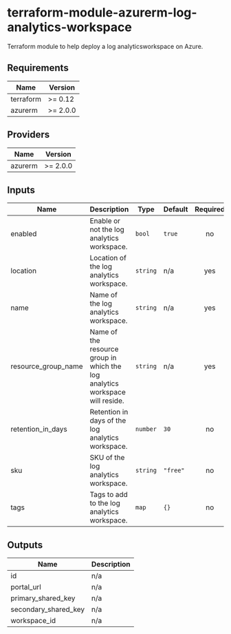 # terraform-module-azurerm-log-analytics-workspace
Terraform module to help deploy a log analyticsworkspace on Azure.

<!-- BEGINNING OF PRE-COMMIT-TERRAFORM DOCS HOOK -->
## Requirements

| Name | Version |
|------|---------|
| terraform | >= 0.12 |
| azurerm | >= 2.0.0 |

## Providers

| Name | Version |
|------|---------|
| azurerm | >= 2.0.0 |

## Inputs

| Name | Description | Type | Default | Required |
|------|-------------|------|---------|:--------:|
| enabled | Enable or not the log analytics workspace. | `bool` | `true` | no |
| location | Location of the log analytics workspace. | `string` | n/a | yes |
| name | Name of the log analytics workspace. | `string` | n/a | yes |
| resource\_group\_name | Name of the resource group in which the log analytics workspace will reside. | `string` | n/a | yes |
| retention\_in\_days | Retention in days of the log analytics workspace. | `number` | `30` | no |
| sku | SKU of the log analytics workspace. | `string` | `"free"` | no |
| tags | Tags to add to the log analytics workspace. | `map` | `{}` | no |

## Outputs

| Name | Description |
|------|-------------|
| id | n/a |
| portal\_url | n/a |
| primary\_shared\_key | n/a |
| secondary\_shared\_key | n/a |
| workspace\_id | n/a |

<!-- END OF PRE-COMMIT-TERRAFORM DOCS HOOK -->

